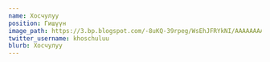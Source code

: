```yaml
---
name: Хосчулуу
position: Гишүүн
image_path: https://3.bp.blogspot.com/-8uKQ-39rpeg/WsEhJFRYkNI/AAAAAAAADbc/gqO_4C7KFrcWSdgHnU9qtxVtF1NTskInwCLcBGAs/s1600/khoschuluu.png
twitter_username: khoschuluu
blurb: Хосчулуу
---
```

